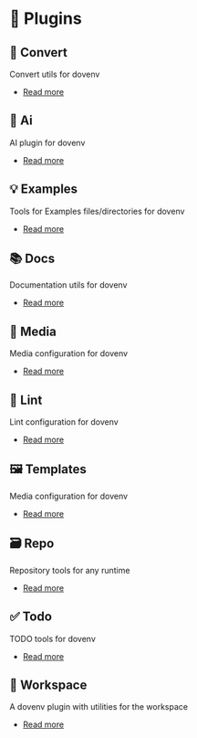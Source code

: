 # 🔌 Plugins

## 🔄 Convert

Convert utils for dovenv

- [Read more](/guide/plugin/convert)

## 🤖 Ai

AI plugin for dovenv

- [Read more](/guide/plugin/ai)

## 💡 Examples

Tools for Examples files/directories for dovenv

- [Read more](/guide/plugin/examples)

## 📚 Docs

Documentation utils for dovenv

- [Read more](/guide/plugin/docs)

## 🎥 Media

Media configuration for dovenv

- [Read more](/guide/plugin/media)

## 🧹 Lint

Lint configuration for dovenv

- [Read more](/guide/plugin/lint)

## 🖼️ Templates

Media configuration for dovenv

- [Read more](/guide/plugin/templates)

## 🗃️ Repo

Repository tools for any runtime

- [Read more](/guide/plugin/repo)

## ✅ Todo

TODO tools for dovenv

- [Read more](/guide/plugin/todo)

## 📂 Workspace

A dovenv plugin with utilities for the workspace

- [Read more](/guide/plugin/workspace)

